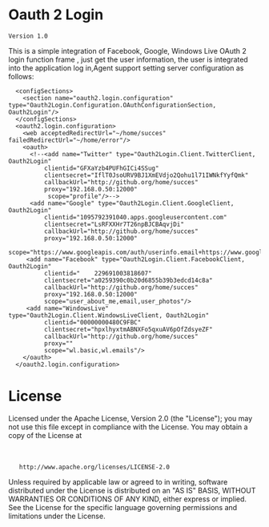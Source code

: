 Oauth 2 Login 
====================================================
	Version 1.0
	
	
This is a simple integration of Facebook, Google, Windows Live OAuth 2 login function frame , just get the user information, the user is integrated into the application log in,Agent support setting server configuration as follows:


```  
  <configSections>
    <section name="oauth2.login.configuration" type="Oauth2Login.Configuration.OAuthConfigurationSection, Oauth2Login"/>
  </configSections>
  <oauth2.login.configuration>
    <web acceptedRedirectUrl="~/home/succes" failedRedirectUrl="~/home/error"/>
    <oauth>
	  <!--<add name="Twitter" type="Oauth2Login.Client.TwitterClient, Oauth2Login"
          clientid="GFXaYzb4PUFhGICi4SSug"
          clientsecret="IflT0JsoURV9BJ1XmEVdjo2Qohu1l71IWNkfYyfQmk"
          callbackUrl="http://github.org/home/succes"
          proxy="192.168.0.50:12000"
           scope="profile"/>-->
      <add name="Google" type="Oauth2Login.Client.GoogleClient, Oauth2Login"
          clientid="1095792391040.apps.googleusercontent.com"
          clientsecret="LsRFXXHr7T26npBJCBAqvjDi"
          callbackUrl="http://github.org/home/succes"
          proxy="192.168.0.50:12000"
          scope="https://www.googleapis.com/auth/userinfo.email+https://www.googleapis.com/auth/userinfo.profile"/>
     <add name="Facebook" type="Oauth2Login.Client.FacebookClient, Oauth2Login"
          clientid="	229691003818607"
          clientsecret="a0259390c0b20d6855b39b3edcd14c8a"
          callbackUrl="http://github.org/home/succes"
          proxy="192.168.0.50:12000"
          scope="user_about_me,email,user_photos"/>
     <add name="WindowsLive" type="Oauth2Login.Client.WindowsLiveClient, Oauth2Login"
          clientid="00000000480C9FBC"
          clientsecret="hpxlhyxtmABNXFo5qxuAV6pOfZdsyeZF"
          callbackUrl="http://github.org/home/succes"
          proxy=""
          scope="wl.basic,wl.emails"/>   
    </oauth>
  </oauth2.login.configuration>
``` 


License
======================================
 
 
   Licensed under the Apache License, Version 2.0 (the "License");
   you may not use this file except in compliance with the License.
   You may obtain a copy of the License at<br/><br/><br/>

       http://www.apache.org/licenses/LICENSE-2.0

   Unless required by applicable law or agreed to in writing, software
   distributed under the License is distributed on an "AS IS" BASIS,
   WITHOUT WARRANTIES OR CONDITIONS OF ANY KIND, either express or implied.
   See the License for the specific language governing permissions and
   limitations under the License.<br/><br/>